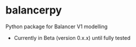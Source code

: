# balancerpy
Python package for Balancer V1 modelling
* Currently in Beta (version 0.x.x) until fully tested
